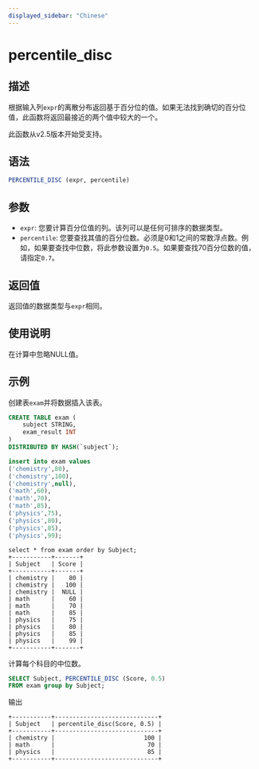 ```yaml
---
displayed_sidebar: "Chinese"
---
```


# percentile_disc

## 描述

根据输入列`expr`的离散分布返回基于百分位的值。如果无法找到确切的百分位值，此函数将返回最接近的两个值中较大的一个。

此函数从v2.5版本开始受支持。

## 语法

```SQL
PERCENTILE_DISC (expr, percentile) 
```

## 参数

- `expr`: 您要计算百分位值的列。该列可以是任何可排序的数据类型。
- `percentile`: 您要查找其值的百分位数。必须是0和1之间的常数浮点数。例如，如果要查找中位数，将此参数设置为`0.5`。如果要查找70百分位数的值，请指定`0.7`。

## 返回值

返回值的数据类型与`expr`相同。

## 使用说明

在计算中忽略NULL值。

## 示例

创建表`exam`并将数据插入该表。

```sql
CREATE TABLE exam (
    subject STRING,
    exam_result INT
) 
DISTRIBUTED BY HASH(`subject`);

insert into exam values
('chemistry',80),
('chemistry',100),
('chemistry',null),
('math',60),
('math',70),
('math',85),
('physics',75),
('physics',80),
('physics',85),
('physics',99);
```

```Plain
select * from exam order by Subject;
+-----------+-------+
| Subject   | Score |
+-----------+-------+
| chemistry |    80 |
| chemistry |   100 |
| chemistry |  NULL |
| math      |    60 |
| math      |    70 |
| math      |    85 |
| physics   |    75 |
| physics   |    80 |
| physics   |    85 |
| physics   |    99 |
+-----------+-------+
```

计算每个科目的中位数。

```SQL
SELECT Subject, PERCENTILE_DISC (Score, 0.5)
FROM exam group by Subject;
```

输出

```Plain
+-----------+-----------------------------+
| Subject   | percentile_disc(Score, 0.5) |
+-----------+-----------------------------+
| chemistry |                         100 |
| math      |                          70 |
| physics   |                          85 |
+-----------+-----------------------------+
```